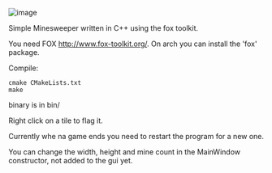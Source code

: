 ![image](https://danieljon.es/media/minesweep1.png)

Simple Minesweeper written in C++ using the fox toolkit.

You need FOX http://www.fox-toolkit.org/. On arch you can install the 'fox' package.

Compile:

```
cmake CMakeLists.txt
make
```

binary is in bin/

Right click on a tile to flag it.

Currently whe na game ends you need to restart the program for a new one.

You can change the width, height and mine count in the MainWindow constructor, not added to the gui yet.
